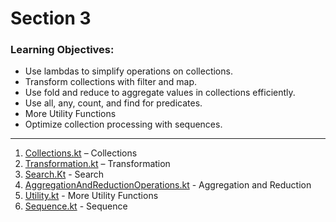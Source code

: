 # Section 3

### Learning Objectives:

- Use lambdas to simplify operations on collections.
- Transform collections with filter and map.
- Use fold and reduce to aggregate values in collections efficiently.
- Use all, any, count, and find for predicates.
- More Utility Functions
- Optimize collection processing with sequences.

---

1. [Collections.kt](./Lambda.kt) – Collections
2. [Transformation.kt](./Transformation.kt) – Transformation
3. [Search.Kt](./Search.kt) - Search
4. [AggregationAndReductionOperations.kt](./AggregationAndReductionOperations.kt) - Aggregation and Reduction
5. [Utility.kt](./Utility.kt) - More Utility Functions
6. [Sequence.kt](./Sequence.kt) - Sequence